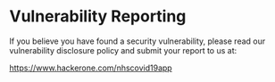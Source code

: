# Vulnerability Reporting

If you believe you have found a security vulnerability, please read our vulnerability disclosure policy and submit your report to us at:

https://www.hackerone.com/nhscovid19app
